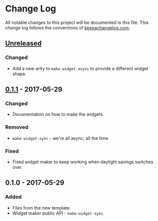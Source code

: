 # Change Log
All notable changes to this project will be documented in this file. This change log follows the conventions of [keepachangelog.com](http://keepachangelog.com/).

## [Unreleased]
### Changed
- Add a new arity to `make-widget-async` to provide a different widget shape.

## [0.1.1] - 2017-05-29
### Changed
- Documentation on how to make the widgets.

### Removed
- `make-widget-sync` - we're all async, all the time.

### Fixed
- Fixed widget maker to keep working when daylight savings switches over.

## 0.1.0 - 2017-05-29
### Added
- Files from the new template.
- Widget maker public API - `make-widget-sync`.

[Unreleased]: https://github.com/your-name/calbot/compare/0.1.1...HEAD
[0.1.1]: https://github.com/your-name/calbot/compare/0.1.0...0.1.1
